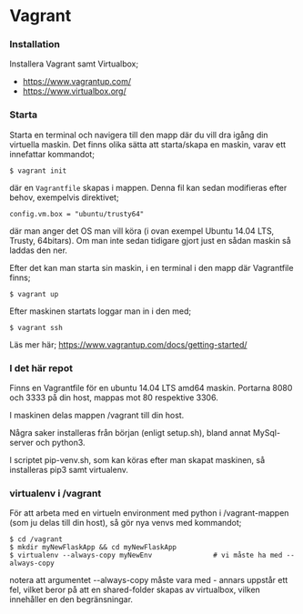 # Vagrant



### Installation



Installera Vagrant samt Virtualbox;

- https://www.vagrantup.com/
- https://www.virtualbox.org/



### Starta

Starta en terminal och navigera till den mapp där du vill dra igång din virtuella maskin.
Det finns olika sätta att starta/skapa en maskin, varav ett innefattar kommandot;

`$ vagrant init`

där en `Vagrantfile` skapas i mappen. Denna fil kan sedan modifieras efter behov, exempelvis direktivet;

`config.vm.box = "ubuntu/trusty64"`

där man anger det OS man vill köra (i ovan exempel Ubuntu 14.04 LTS, Trusty, 64bitars).
Om man inte sedan tidigare gjort just en sådan maskin så laddas den ner.

Efter det kan man starta sin maskin, i en terminal i den mapp där Vagrantfile finns;

`$ vagrant up`

Efter maskinen startats loggar man in i den med;

`$ vagrant ssh`



Läs mer här; https://www.vagrantup.com/docs/getting-started/



### I det här repot

Finns en Vagrantfile för en ubuntu 14.04 LTS amd64 maskin.
Portarna 8080 och 3333 på din host, mappas mot 80 respektive 3306.

I maskinen delas mappen /vagrant till din host.



Några saker installeras från början (enligt setup.sh), bland annat MySql-server och python3.

I scriptet pip-venv.sh, som kan köras efter man skapat maskinen, så installeras pip3 samt virtualenv.

### virtualenv i /vagrant

För att arbeta med en virtueln environment med python i /vagrant-mappen (som ju delas till din host), så gör nya venvs med kommandot;

``````
$ cd /vagrant
$ mkdir myNewFlaskApp && cd myNewFlaskApp
$ virtualenv --always-copy myNewEnv               # vi måste ha med --always-copy
``````

notera att argumentet --always-copy måste vara med - annars uppstår ett fel, vilket beror på att en shared-folder skapas av virtualbox, vilken innehåller en den begränsningar.



